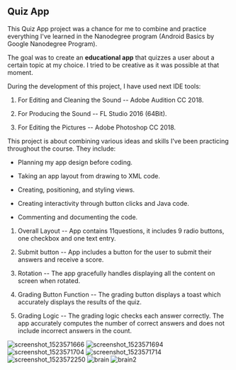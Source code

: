 ## Quiz App

This Quiz App project was a chance for me to combine and practice everything I've learned in the Nanodegree program (Android Basics by Google Nanodegree Program).

The goal was to create an **educational app** that quizzes a user about a certain topic at my choice. I tried to be creative as it was possible at that moment.

During the development of this project, I have used next IDE tools:

1. For Editing and Cleaning the Sound -- Adobe Audition CC 2018.

2. For Producing the Sound -- FL Studio 2016 (64Bit).

3. For Editing the Pictures -- Adobe Photoshop CC 2018.


This project is about combining various ideas and skills I've been practicing throughout the course. They include:

- Planning my app design before coding.

- Taking an app layout from drawing to XML code.

- Creating, positioning, and styling views.

- Creating interactivity through button clicks and Java code.

- Commenting and documenting the code.


1. Overall Layout -- App contains 11questions, it includes 9 radio buttons, one checkbox and one text entry.

2. Submit button -- App includes a button for the user to submit their answers and receive a score.

3. Rotation -- The app gracefully handles displaying all the content on screen when rotated.

4. Grading Button Function -- The grading button displays a toast which accurately displays the results of the quiz.

5. Grading Logic -- The grading logic checks each answer correctly. The app accurately computes the number of correct answers and does not include incorrect answers in the count.

![screenshot_1523571666](https://user-images.githubusercontent.com/33226462/38708457-488ab474-3eae-11e8-8e9b-d28a55ea91f2.png)
![screenshot_1523571694](https://user-images.githubusercontent.com/33226462/38708472-52bfba84-3eae-11e8-997a-b31aeb667848.png)
![screenshot_1523571704](https://user-images.githubusercontent.com/33226462/38708476-56877bfc-3eae-11e8-9430-e6f0ea99f5d2.png)
![screenshot_1523571714](https://user-images.githubusercontent.com/33226462/38708480-589e4312-3eae-11e8-9582-c07c115f3a8a.png)
![screenshot_1523572250](https://user-images.githubusercontent.com/33226462/38708483-5ac2de6e-3eae-11e8-9b64-8c75b7f0e346.png)
![brain](https://user-images.githubusercontent.com/33226462/38708485-5d222304-3eae-11e8-9601-d5e5da3b1cd7.gif)
![brain2](https://user-images.githubusercontent.com/33226462/38708486-5fef7faa-3eae-11e8-8bc8-a78b21bcd621.gif)
